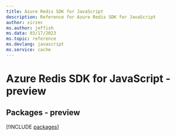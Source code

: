 ```yaml
---
title: Azure Redis SDK for JavaScript
description: Reference for Azure Redis SDK for JavaScript
author: xirzec
ms.author: jeffish
ms.data: 03/17/2023
ms.topic: reference
ms.devlang: javascript
ms.service: cache
---
```

# Azure Redis SDK for JavaScript - preview
## Packages - preview
[!INCLUDE [packages](redis-index.md)]